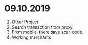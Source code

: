 # 09.10.2019

1. Other Project 
2. Search transaction from proxy
3. From mobile, there save scan code.
4. Working merchants